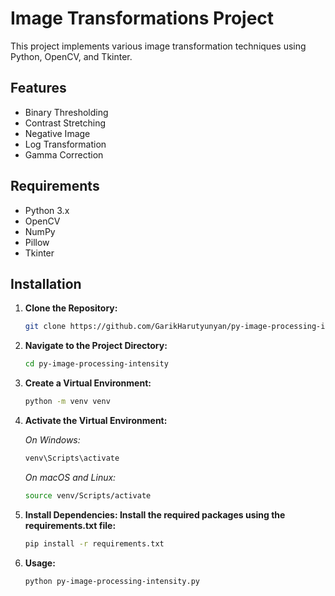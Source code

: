 # Image Transformations Project

This project implements various image transformation techniques using Python, OpenCV, and Tkinter.

## Features

- Binary Thresholding
- Contrast Stretching
- Negative Image
- Log Transformation
- Gamma Correction

## Requirements

- Python 3.x
- OpenCV
- NumPy
- Pillow
- Tkinter

## Installation

1. **Clone the Repository:**
   ```bash
   git clone https://github.com/GarikHarutyunyan/py-image-processing-intensity.git

2. **Navigate to the Project Directory:**
   ```bash
   cd py-image-processing-intensity

3. **Create a Virtual Environment:**
   ```bash
   python -m venv venv

4. **Activate the Virtual Environment:**
   
   *On Windows:*
   ```bash
   venv\Scripts\activate
   ```

    *On macOS and Linux:*
   ```bash
   source venv/Scripts/activate

5. **Install Dependencies: Install the required packages using the requirements.txt file:**
   ```bash
   pip install -r requirements.txt

6. **Usage:**
   ```bash
   python py-image-processing-intensity.py

